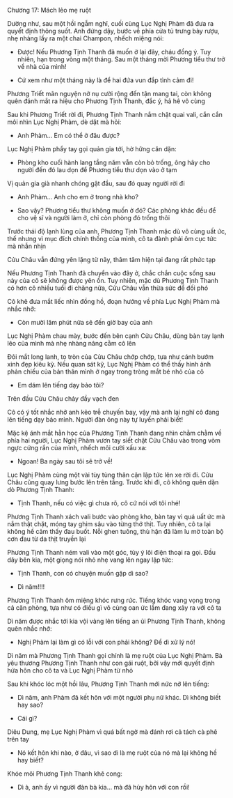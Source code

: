 




Chương 17: Mách lẻo mẹ ruột

Dường như, sau một hồi ngẫm nghĩ, cuối cùng Lục Nghị Phàm đã đưa ra quyết định thông suốt. Anh đứng dậy, bước về phía cửa tủ trưng bày rượu, nhẹ nhàng lấy ra một chai Champon, nhếch miệng nói:

- Được! Nếu Phương Tịnh Thanh đã muốn ở lại đây, cháu đồng ý. Tuy nhiên, hạn trong vòng một tháng. Sau một tháng mời Phương tiểu thư trở về nhà của mình!

- Cứ xem như một tháng này là để hai đứa vun đắp tình cảm đi!

Phương Triết mãn nguyện nở nụ cười rộng đến tận mang tai, còn không quên đánh mắt ra hiệu cho Phương Tịnh Thanh, đắc ý, hả hê vô cùng

Sau khi Phương Triết rời đi, Phương Tịnh Thanh nắm chặt quai vali, cắn cắn môi nhìn Lục Nghị Phàm, dè dặt mà hỏi:

- Anh Phàm... Em có thể ở đâu được?

Lục Nghị Phàm phẩy tay gọi quản gia tới, hờ hững căn dặn:

- Phòng kho cuối hành lang tầng năm vẫn còn bỏ trống, ông hãy cho người đến đó lau dọn để Phương tiểu thư dọn vào ở tạm


Vị quản gia già nhanh chóng gật đầu, sau đó quay người rời đi

- Anh Phàm... Anh cho em ở trong nhà kho?

- Sao vậy? Phương tiểu thư không muốn ở đó? Các phòng khác đều để cho vệ sĩ và người làm ở, chỉ còn phòng đó trống thôi

Trước thái độ lạnh lùng của anh, Phương Tịnh Thanh mặc dù vô cùng uất ức, thế nhưng vì mục đích chính thống của mình, cô ta đành phải ôm cục tức mà nhẫn nhịn

Cửu Châu vẫn đứng yên lặng từ nãy, thâm tâm hiện tại đang rất phức tạp

Nếu Phương Tịnh Thanh đã chuyển vào đây ở, chắc chắn cuộc sống sau này của cô sẽ không được yên ổn. Tuy nhiên, mặc dù Phương Tịnh Thanh có hơn cô nhiều tuổi đi chăng nữa, Cửu Châu vẫn thừa sức để đối phó

Cô khẽ đưa mắt liếc nhìn đồng hồ, đoạn hướng về phía Lục Nghị Phàm mà nhắc nhở:

- Còn mười lăm phút nữa sẽ đến giờ bay của anh

Lục Nghị Phàm chau mày, bước đến bên cạnh Cửu Châu, dùng bàn tay lạnh lẽo của mình mà nhẹ nhàng nâng cằm cô lên

Đôi mắt long lanh, to tròn của Cửu Châu chớp chớp, tựa như cánh bướm xinh đẹp kiêu kỳ. Nếu quan sát kỹ, Lục Nghị Phàm có thể thấy hình ảnh phản chiếu của bản thân mình ở ngay trong tròng mắt bé nhỏ của cô

- Em dám lên tiếng dạy bảo tôi?

Trên đầu Cửu Châu chảy đầy vạch đen


Cô có ý tốt nhắc nhở anh kẻo trễ chuyến bay, vậy mà anh lại nghĩ cô đang lên tiếng dạy bảo mình. Người đàn ông này tự luyến phải biết!

Mặc kệ ánh mắt hằn học của Phương Tịnh Thanh đang nhìn chằm chằm về phía hai người, Lục Nghị Phàm vươn tay siết chặt Cửu Châu vào trong vòm ngực cứng rắn của mình, nhếch môi cười xấu xa:

- Ngoan! Ba ngày sau tôi sẽ trở về!

Lục Nghị Phàm cùng một vài tùy tùng thân cận lập tức lên xe rời đi. Cửu Châu cũng quay lưng bước lên trên tầng. Trước khi đi, cô không quên dặn dò Phương Tịnh Thanh:

- Tịnh Thanh, nếu có việc gì chưa rõ, cô cứ nói với tôi nhé!

Phương Tịnh Thanh xách vali bước vào phòng kho, bàn tay vì quá uất ức mà nắm thật chặt, móng tay ghim sâu vào từng thớ thịt. Tuy nhiên, cô ta lại không hề cảm thấy đau buốt. Nỗi ghen tuông, thù hận đã làm lu mờ toàn bộ cơn đau từ da thịt truyền lại

Phương Tịnh Thanh ném vali vào một góc, tùy ý lôi điện thoại ra gọi. Đầu dây bên kia, một giọng nói nhỏ nhẹ vang lên ngay lập tức:

- Tịnh Thanh, con có chuyện muốn gặp dì sao?

- Dì năm!!!!

Phương Tịnh Thanh ôm miệng khóc rưng rức. Tiếng khóc vang vọng trong cả căn phòng, tựa như có điều gì vô cùng oan ức lắm đang xảy ra với cô ta

Dì năm được nhắc tới kia vội vàng lên tiếng an ủi Phương Tịnh Thanh, không quên nhắc nhở:

- Nghị Phàm lại làm gì có lỗi với con phải không? Để dì xử lý nó!

Dì năm mà Phương Tịnh Thanh gọi chính là mẹ ruột của Lục Nghị Phàm. Bà yêu thương Phương Tịnh Thanh như con gái ruột, bởi vậy mới quyết định hứa hôn cho cô ta và Lục Nghị Phàm từ nhỏ

Sau khi khóc lóc một hồi lâu, Phương Tịnh Thanh mới nức nở lên tiếng:

- Dì năm, anh Phàm đã kết hôn với một người phụ nữ khác. Dì không biết hay sao?

- Cái gì?

Diêu Dung, mẹ Lục Nghị Phàm vì quá bất ngờ mà đánh rơi cả tách cà phê trên tay

- Nó kết hôn khi nào, ở đâu, vì sao dì là mẹ ruột của nó mà lại không hề hay biết?

Khóe môi Phương Tịnh Thanh khẽ cong:

- Dì à, anh ấy vì người đàn bà kia... mà đã hủy hôn với con rồi!




